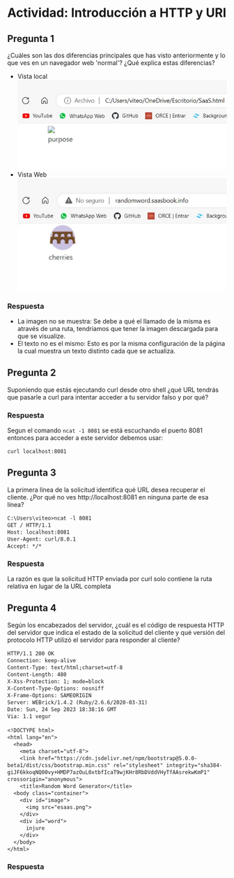 # Actividad: Introducción a HTTP y URI
## Pregunta 1

¿Cuáles son las dos diferencias principales que has visto anteriormente y lo que ves en un navegador web 'normal'? ¿Qué explica estas diferencias?
- Vista local
![](Imagenes/saasbookLocal.jpg)
- Vista Web
![](Imagenes/saasbookWeb.jpg)

### Respuesta 
- La imagen no se muestra: Se debe a qué el llamado de la misma es através de una ruta, tendriamos que tener la imagen descargada para que se visualize.
- El texto no es el mismo: Esto es por la misma configuración de la página la cual muestra un texto distinto cada que se actualiza.

## Pregunta 2
Suponiendo que estás ejecutando curl desde otro shell ¿qué URL tendrás que pasarle a curl para intentar acceder a tu servidor falso y por qué?

### Respuesta 
Segun el comando `ncat -1 8081` se está escuchando el puerto 8081 entonces para acceder a este servidor debemos usar:
```Shell
curl localhost:8081
```

## Pregunta 3
La primera línea de la solicitud identifica qué URL desea recuperar el cliente. ¿Por qué no ves http://localhost:8081 en ninguna parte de esa línea?
```Shell
C:\Users\viteo>ncat -l 8081
GET / HTTP/1.1
Host: localhost:8081
User-Agent: curl/8.0.1
Accept: */*
```
### Respuesta
La razón es que la solicitud HTTP enviada por curl solo contiene la ruta relativa en lugar de la URL completa
## Pregunta 4
Según los encabezados del servidor, ¿cuál es el código de respuesta HTTP del servidor que indica el estado de la solicitud del cliente y qué versión del protocolo HTTP utilizó el servidor para responder al cliente?

```Shell
HTTP/1.1 200 OK
Connection: keep-alive
Content-Type: text/html;charset=utf-8
Content-Length: 480
X-Xss-Protection: 1; mode=block
X-Content-Type-Options: nosniff
X-Frame-Options: SAMEORIGIN
Server: WEBrick/1.4.2 (Ruby/2.6.6/2020-03-31)
Date: Sun, 24 Sep 2023 18:38:16 GMT
Via: 1.1 vegur

<!DOCTYPE html>
<html lang="en">
  <head>
    <meta charset="utf-8">
    <link href="https://cdn.jsdelivr.net/npm/bootstrap@5.0.0-beta1/dist/css/bootstrap.min.css" rel="stylesheet" integrity="sha384-giJF6kkoqNQ00vy+HMDP7azOuL0xtbfIcaT9wjKHr8RbDVddVHyTfAAsrekwKmP1" crossorigin="anonymous">
    <title>Random Word Generator</title>
  <body class="container">
    <div id="image">
      <img src="esaas.png">
    </div>
    <div id="word">
      injure
    </div>
  </body>
</html>
```
### Respuesta






